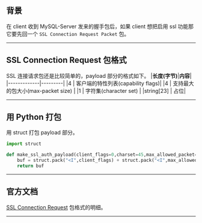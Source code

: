 ## 背景
在 client 收到 MySQL-Server 发来的握手包后，如果 client 想把启用 ssl 功能那它要先回一个 `SSL Connection Request Packet` 包。

---

## SSL Connection Request 包格式
SSL 连接请求包还是比较简单的，payload 部分的格式如下。
|**长度(字节)**|**内容**|
|-------------|---------|
|4            | 客户端的特性列表(capability flags)|
|4            | 支持最大的包大小(max-packet size) |
|1            | 字符集(character set) |
|string[23]   | 占位|

---

## 用 Python 打包
用 struct 打包 payload 部分。
```python
import struct

def make_ssl_auth_payload(client_flags=0,charset=45,max_allowed_packet=1073741824):
    buf = struct.pack("<I",client_flags) + struct.pack("<I",max_allowed_packet) + struct.pack("<b",charset) + b'\x00' * 23
    return buf

```

---


## 官方文档
[SSL Connection Request](https://dev.mysql.com/doc/internals/en/connection-phase-packets.html#packet-Protocol::SSLRequest) 包格式的明细。

---